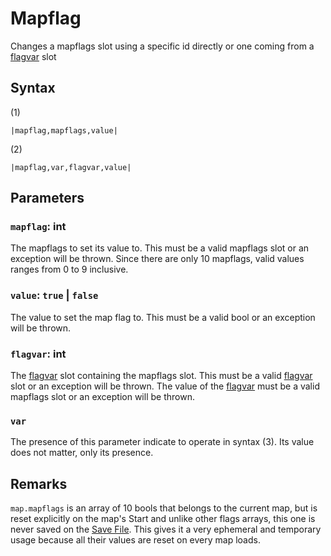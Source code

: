 # Mapflag

Changes a mapflags slot using a specific id directly or one coming from a [flagvar](../../Flags%20arrays/flagvar.md) slot

## Syntax

(1)

````
|mapflag,mapflags,value|
````

(2)

````
|mapflag,var,flagvar,value|
````

## Parameters

### `mapflag`: int

The mapflags to set its value to. This must be a valid mapflags slot or an exception will be thrown. Since there are only 10 mapflags, valid values ranges from 0 to 9 inclusive.

### `value`: `true` | `false`

The value to set the map flag to. This must be a valid bool or an exception will be thrown.

### `flagvar`: int

The [flagvar](../../Flags%20arrays/flagvar.md) slot containing the mapflags slot. This must be a valid [flagvar](../../Flags%20arrays/flagvar.md) slot or an exception will be thrown. The value of the [flagvar](../../Flags%20arrays/flagvar.md) must be a valid mapflags slot or an exception will be thrown.

### `var`

The presence of this parameter indicate to operate in syntax (3). Its value does not matter, only its presence.

## Remarks

`map.mapflags` is an array of 10 bools that belongs to the current map, but is reset explicitly on the map's Start and unlike other flags arrays, this one is never saved on the [Save File](../../External%20data%20format/Save%20File.md). This gives it a very ephemeral and temporary usage because all their values are reset on every map loads.
